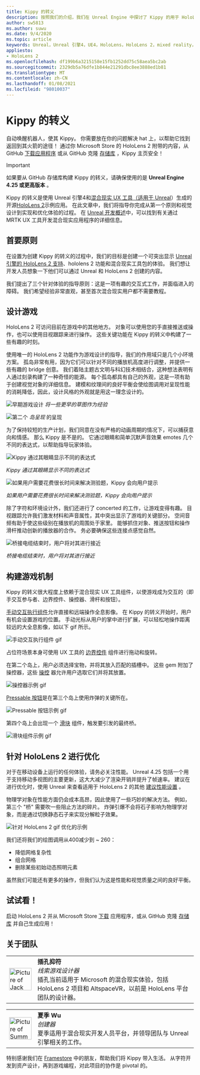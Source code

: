 ```yaml
---
title: Kippy 的转义
description: 按照我们的介绍，我们在 Unreal Engine 中探讨了 Kippy 的用于 HoloLens 2 的转义混合现实应用程序。
author: sw5813
ms.author: suwu
ms.date: 9/4/2020
ms.topic: article
keywords: Unreal，Unreal 引擎4，UE4，HoloLens，HoloLens 2，mixed reality，部署到设备，PC，文档，混合现实耳机，windows mixed reality 耳机，虚拟现实耳机
appliesto:
- HoloLens 2
ms.openlocfilehash: df199b6a3215158e15fb1252dd75c58aea5bc2ab
ms.sourcegitcommit: 2329db5a76dfe1b844e21291dbc8ee3888ed1b81
ms.translationtype: MT
ms.contentlocale: zh-CN
ms.lasthandoff: 01/08/2021
ms.locfileid: "98010037"
---
```

# <a name="the-making-of-kippys-escape"></a>Kippy 的转义

自动唤醒机器人，使其 Kippy。 你需要放在你的问题解决 hat 上，以帮助它找到返回到其火箭的途径！ 通过你 Microsoft Store 的 HoloLens 2 附带的内容，从 GitHub [下载应用程序](https://www.microsoft.com/p/kippys-escape/9nbd7gl86vkd) 或从 GitHub 克隆 [存储库](https://github.com/microsoft/MixedReality-Unreal-KippysEscape) ，Kippy 主页安全！  

> [!IMPORTANT]
> 如果要从 GitHub 存储库构建 Kippy 的转义，请确保使用的是 **Unreal Engine 4.25 或更高版本** 。

Kippy 的转义是使用 Unreal 引擎4和[混合现实 UX 工具（适用于 Unreal](https://github.com/microsoft/MixedReality-UXTools-Unreal)）生成的开源[HoloLens 2](https://docs.microsoft.com/hololens/hololens2-hardware)示例应用。 在此文章中，我们将指导你完成从第一个原则和视觉设计到实现和优化体验的过程。 在 [Unreal 开发概述](unreal-development-overview.md)中，可以找到有关通过 MRTK UX 工具开发混合现实应用程序的详细信息。

## <a name="first-principles"></a>首要原则 

在设置为创建 Kippy 的转义的过程中，我们的目标是创建一个可突出显示 [Unreal 引擎的 HoloLens 2 支持](https://docs.unrealengine.com/Platforms/AR/HoloLens2/index.html)、hololens 2 功能和混合现实工具包的体验。 我们想让开发人员想象一下他们可以通过 Unreal 和 HoloLens 2 创建的内容。  

我们提出了三个针对体验的指导原则：这是一项有趣的交互式工作，并面临进入的障碍。 我们希望经验非常直观，甚至首次混合现实用户都不需要教程。  

## <a name="designing-the-game"></a>设计游戏 

HoloLens 2 可访问目前在游戏中的其他地方。 对象可以使用您的手直接推送或操作，也可以使用目视跟踪来进行操作。 这些关键功能在 Kippy 的转义中构建了一些有趣的时刻。  

使用唯一的 HoloLens 2 功能作为游戏设计的指导，我们的作用域只是几个小环境方案。 孤岛非常有用，因为它们可以针对不同的播放机高度进行调整，并提供一些有趣的 bridge 创意。 我们着陆主题古文明与科幻技术相结合，这种想法表明有人通过刻录构建了一种奇怪的能源。 每个孤岛都具有自己的外观，这是一项有助于创建视觉对象的详细信息。 建模和纹理间的良好平衡会使绘图调用对呈现性能的消耗降低，因此，设计风格的外观就是用这一理念设计的。 

![早期游戏设计 ](images/kippys-escape/kippys-escape-img-01.png)
 *将一些更早的草图作为经验*

![第二个 ](images/kippys-escape/kippys-escape-img-02.png)
 *岛呈现* 的呈现

为了保持较短的生产计划，我们同意在没有严格的动画周期的情况下，可以捕获意向和情感。 那么 Kippy 是不是的。 它通过眼睛和简单沉默声音效果 emotes 几个不同的表达式，以帮助指导玩家体验。 

![Kippy 通过其眼睛显示不同的表达式](images/kippys-escape/kippys-escape-img-03.gif)

*Kippy 通过其眼睛显示不同的表达式*

![如果用户需要花费很长时间来解决测验题，Kippy 会向用户提示](images/kippys-escape/kippys-escape-img-04.gif)

*如果用户需要花费很长时间来解决测验题，Kippy 会向用户提示*

除了字符和环境设计外，我们还进行了 concerted 的工作，让游戏变得有趣。 目视跟踪允许我们激发材料和声音属性，其中突出显示了游戏的关键部分。 空间音频有助于使这些级别在播放机的周围处于家里。 能够抓住对象、推送按钮和操作滑杆推动创新的播放器的合作。 务必要确保这些连接点感觉自然。 

![桥接电缆结束时，用户将对其进行接近](images/kippys-escape/kippys-escape-img-05.gif)

*桥接电缆结束时，用户将对其进行接近*

## <a name="building-the-game-mechanics"></a>构建游戏机制 

Kippy 的转义很大程度上依赖于混合现实 UX 工具组件，以使游戏成为交互的（即手交互参与者、边界控件、操控器、滑杆和按钮）。   

[手动交互执行组件](https://microsoft.github.io/MixedReality-UXTools-Unreal/version/public/0.9.x/Docs/HandInteraction.html)允许直接和远端操作全息影像。 在 Kippy 的转义开始时，用户有机会设置游戏的位置。 手动光标从用户的掌中进行扩展，可以轻松地操作距离较远的大全息影像，如以下 gif 所示。  

![手动交互执行组件 gif](images/kippys-escape/kippys-escape-img-06.gif)

占位符场景本身可使用 UX 工具的 [边界控件](https://microsoft.github.io/MixedReality-UXTools-Unreal/version/public/0.9.x/Docs/BoundsControl.html) 组件进行拖动和旋转。  

在第二个岛上，用户必须选择宝物，并将其放入匹配的插槽中。 这些 gem 附加了操控器，这些 [操控](https://microsoft.github.io/MixedReality-UXTools-Unreal/version/public/0.9.x/Docs/Manipulator.html) 器允许用户选取它们并将其放置。 

![操控器示例 gif](images/kippys-escape/kippys-escape-img-07.gif)

[Pressable 按钮](https://microsoft.github.io/MixedReality-UXTools-Unreal/version/public/0.9.x/Docs/PressableButton.html)是在第三个岛上使用炸弹的关键所在。  

![Pressable 按钮示例 gif](images/kippys-escape/kippys-escape-img-08.gif)

第四个岛上会出现一个 [滑块](https://microsoft.github.io/MixedReality-UXTools-Unreal/version/public/0.9.x/Docs/PinchSlider.html) 组件，触发要引发的最终桥。  

![滑块组件示例 gif](images/kippys-escape/kippys-escape-img-09.gif) 

## <a name="optimizing-for-hololens-2"></a>针对 HoloLens 2 进行优化 

对于在移动设备上运行的任何体验，请务必关注性能。 Unreal 4.25 包括一个用于支持移动多视图的主要更新，这大大减少了渲染开销并提升了帧速率。 建议在进行优化时，使用 Unreal 来查看适用于 HoloLens 2 的其他 [建议性能设置](performance-recommendations-for-unreal.md) 。  

物理学对象在性能方面仍会成本高昂，因此使用了一些巧妙的解决方法。 例如，第三个 "桥" 需要吹一些阻止方法的碎片。 炸弹引爆不会将石子影响为物理学对象，而是通过切换静态石子来实现分解粒子效果。 

![针对 HoloLens 2 gif 优化的示例](images/kippys-escape/kippys-escape-img-10.gif) 

我们还将我们的绘图调用从400减少到 ~ 260： 
* 降低网格复杂性
* 组合网格
* 删除某些初始动态照明元素

虽然我们可能还有更多的操作，但我们认为这是性能和视觉质量之间的良好平衡。  

## <a name="try-it-out"></a>试试看！ 

启动 HoloLens 2 并从 Microsoft Store [下载](https://www.microsoft.com/p/kippys-escape/9nbd7gl86vkd) 应用程序，或从 GitHub 克隆 [存储库](https://github.com/microsoft/MixedReality-Unreal-KippysEscape) 并自己生成应用！  

## <a name="about-the-team"></a>关于团队

<table style="border-collapse:collapse" padding-left="0px">
<tr>
<td style="border-style: none" width="60"><img alt="Picture of Jack Caron" width="60" height="60" src="images/kippys-escape/jack-caron.jpg"></td>
<td style="border-style: none"><b>插孔抑符</b><br><i>线索游戏设计器</i><br>插孔当前适用于 Microsoft 的混合现实体验，包括 HoloLens 2 项目和 AltspaceVR，以前是 HoloLens 平台团队的设计器。</td>
</tr>
</table>

<table style="border-collapse:collapse" padding-left="0px">
<tr>
<td style="border-style: none" width="60"><img alt="Picture of Summer Wu" width="60" height="60" src="images/kippys-escape/summer-wu.jpg"></td>
<td style="border-style: none"><b>夏季 Wu</b><br><i>创建器</i><br>夏季适用于混合现实开发人员平台，并领导团队与 Unreal 引擎相关的工作。</td>
</tr>
</table>

特别感谢我们在 [Framestore](https://www.framestore.com/) 中的朋友，帮助我们将 Kippy 带入生活。 从字符开发到资产设计，再到游戏编程，对此项目的协作是 pivotal 的。  